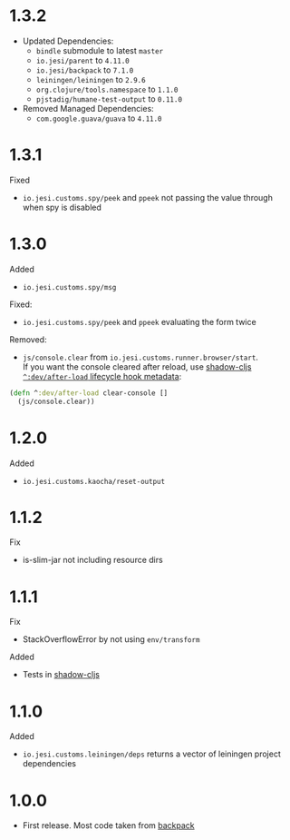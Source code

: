 # 1.3.2

* Updated Dependencies:
  * `bindle` submodule to latest `master`
  * `io.jesi/parent` to `4.11.0`
  * `io.jesi/backpack` to `7.1.0`
  * `leiningen/leiningen` to `2.9.6`
  * `org.clojure/tools.namespace` to `1.1.0`
  * `pjstadig/humane-test-output` to `0.11.0`
* Removed Managed Dependencies:
  * `com.google.guava/guava` to `4.11.0`

# 1.3.1

Fixed

* `io.jesi.customs.spy/peek` and `ppeek`  not passing the value through when spy is disabled

# 1.3.0

Added

* `io.jesi.customs.spy/msg`

Fixed:

* `io.jesi.customs.spy/peek` and `ppeek` evaluating the form twice

Removed:

* `js/console.clear` from `io.jesi.customs.runner.browser/start`. \
  If you want the console cleared after reload,
  use [shadow-cljs `^:dev/after-load` lifecycle hook metadata](https://shadow-cljs.github.io/docs/UsersGuide.html#\_metadata):

```clojure
(defn ^:dev/after-load clear-console []
  (js/console.clear))
```

# 1.2.0

Added

* `io.jesi.customs.kaocha/reset-output`

# 1.1.2

Fix

* is-slim-jar not including resource dirs

# 1.1.1

Fix

* StackOverflowError by not using `env/transform`

Added

* Tests in [shadow-cljs](https://github.com/thheller/shadow-cljs)

# 1.1.0

Added

* `io.jesi.customs.leiningen/deps` returns a vector of leiningen project dependencies

# 1.0.0

* First release. Most code taken from [backpack](https://github.com/jesims/backpack)
